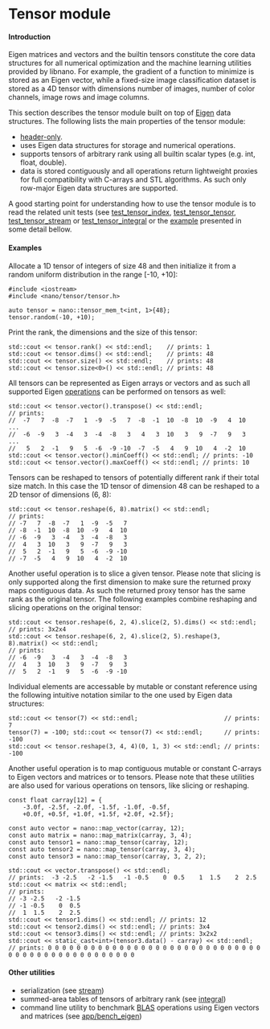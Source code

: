 # Tensor module


#### Introduction

Eigen matrices and vectors and the builtin tensors constitute the core data structures for all numerical optimization and the machine learning utilities provided by libnano. For example, the gradient of a function to minimize is stored as an Eigen vector, while a fixed-size image classification dataset is stored as a 4D tensor with dimensions number of images, number of color channels, image rows and image columns.

This section describes the tensor module built on top of [Eigen](https://eigen.tuxfamily.org/index.php?title=Main_Page#Documentation) data structures. The following lists the main properties of the tensor module:
* [header-only](../include/nano/tensor/).
* uses Eigen data structures for storage and numerical operations.
* supports tensors of arbitrary rank using all builtin scalar types (e.g. int, float, double).
* data is stored contiguously and all operations return lightweight proxies for full compatibility with C-arrays and STL algorithms. As such only row-major Eigen data structures are supported.

A good starting point for understanding how to use the tensor module is to read the related unit tests (see [test_tensor_index](../test/test_tensor_index.cpp), [test_tensor_tensor](../test/test_tensor_tensor.cpp), [test_tensor_stream](../test/test_tensor_stream.cpp) or [test_tensor_integral](../test/test_tensor_integral.cpp) or the [example](../example/src/tensor.cpp) presented in some detail bellow.

#### Examples

Allocate a 1D tensor of integers of size 48 and then initialize it from a random uniform distribution in the range \[-10, +10\]:
```
#include <iostream>
#include <nano/tensor/tensor.h>

auto tensor = nano::tensor_mem_t<int, 1>{48};
tensor.random(-10, +10);
```

Print the rank, the dimensions and the size of this tensor:
```
std::cout << tensor.rank() << std::endl;    // prints: 1
std::cout << tensor.dims() << std::endl;    // prints: 48
std::cout << tensor.size() << std::endl;    // prints: 48
std::cout << tensor.size<0>() << std::endl; // prints: 48
```


All tensors can be represented as Eigen arrays or vectors and as such all supported Eigen [operations](https://eigen.tuxfamily.org/dox/group__DenseMatrixManipulation__chapter.html) can be performed on tensors as well:
```
std::cout << tensor.vector().transpose() << std::endl;
// prints:
//  -7   7  -8  -7   1  -9  -5   7  -8  -1  10  -8  10  -9   4  10  ...
//  -6  -9   3  -4   3  -4  -8   3   4   3  10   3   9  -7   9   3  ...
//   5   2  -1   9   5  -6  -9 -10  -7  -5   4   9  10   4  -2  10
std::cout << tensor.vector().minCoeff() << std::endl; // prints: -10
std::cout << tensor.vector().maxCoeff() << std::endl; // prints: 10
```

Tensors can be reshaped to tensors of potentially different rank if their total size match. In this case the 1D tensor of dimension 48 can be reshaped to a 2D tensor of dimensions (6, 8):
```
std::cout << tensor.reshape(6, 8).matrix() << std::endl;
// prints:
// -7   7  -8  -7   1  -9  -5   7
// -8  -1  10  -8  10  -9   4  10
// -6  -9   3  -4   3  -4  -8   3
//  4   3  10   3   9  -7   9   3
//  5   2  -1   9   5  -6  -9 -10
// -7  -5   4   9  10   4  -2  10
```

Another useful operation is to slice a given tensor. Please note that slicing is only supported along the first dimension to make sure the returned proxy maps contiguous data. As such the returned proxy tensor has the same rank as the original tensor. The following examples combine reshaping and slicing operations on the original tensor:
```
std::cout << tensor.reshape(6, 2, 4).slice(2, 5).dims() << std::endl; // prints: 3x2x4
std::cout << tensor.reshape(6, 2, 4).slice(2, 5).reshape(3, 8).matrix() << std::endl;
// prints:
// -6  -9   3  -4   3  -4  -8   3
//  4   3  10   3   9  -7   9   3
//  5   2  -1   9   5  -6  -9 -10
```

Individual elements are accessable by mutable or constant reference using the following intuitive notation similar to the one used by Eigen data structures:
```
std::cout << tensor(7) << std::endl;                        // prints: 7
tensor(7) = -100; std::cout << tensor(7) << std::endl;      // prints: -100
std::cout << tensor.reshape(3, 4, 4)(0, 1, 3) << std::endl; // prints: -100
```

Another useful operation is to map contiguous mutable or constant C-arrays to Eigen vectors and matrices or to tensors. Please note that these utilities are also used for various operations on tensors, like slicing or reshaping.
```
const float carray[12] = {
    -3.0f, -2.5f, -2.0f, -1.5f, -1.0f, -0.5f,
    +0.0f, +0.5f, +1.0f, +1.5f, +2.0f, +2.5f};

const auto vector = nano::map_vector(carray, 12);
const auto matrix = nano::map_matrix(carray, 3, 4);
const auto tensor1 = nano::map_tensor(carray, 12);
const auto tensor2 = nano::map_tensor(carray, 3, 4);
const auto tensor3 = nano::map_tensor(carray, 3, 2, 2);

std::cout << vector.transpose() << std::endl;
// prints:  -3 -2.5   -2 -1.5   -1 -0.5    0  0.5    1  1.5    2  2.5
std::cout << matrix << std::endl;
// prints:
// -3 -2.5   -2 -1.5
// -1 -0.5    0  0.5
//  1  1.5    2  2.5
std::cout << tensor1.dims() << std::endl; // prints: 12
std::cout << tensor2.dims() << std::endl; // prints: 3x4
std::cout << tensor3.dims() << std::endl; // prints: 3x2x2
std::cout << static_cast<int>(tensor3.data() - carray) << std::endl;
// prints: 0 0 0 0 0 0 0 0 0 0 0 0 0 0 0 0 0 0 0 0 0 0 0 0 0 0 0 0 0 0 0 0 0 0 0 0 0 0 0 0 0 0 0 0 0 0 0 0
```

#### Other utilities

* serialization (see [stream](../include/nano/tensor/stream.h))
* summed-area tables of tensors of arbitrary rank (see [integral](../include/nano/tensor/integral.h))
* command line utility to benchmark [BLAS](https://en.wikipedia.org/wiki/Basic_Linear_Algebra_Subprograms) operations using Eigen vectors and matrices (see [app/bench_eigen](../app/bench_eigen.cpp))
